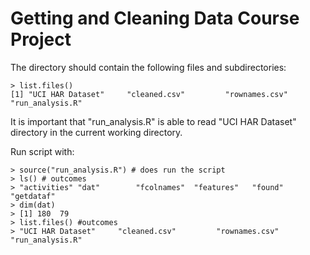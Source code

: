Getting and Cleaning Data Course Project
========================================

The directory should contain the following files and subdirectories:
```
> list.files()
[1] "UCI HAR Dataset"     "cleaned.csv"         "rownames.csv"        "run_analysis.R" 
```
It is important that "run_analysis.R" is able to read "UCI HAR Dataset" directory in the current working directory.

Run script with:
```
> source("run_analysis.R") # does run the script
> ls() # outcomes
> "activities" "dat"        "fcolnames"  "features"   "found"      "getdataf" 
> dim(dat)
> [1] 180  79
> list.files() #outcomes
> "UCI HAR Dataset"     "cleaned.csv"         "rownames.csv"        "run_analysis.R"
```

